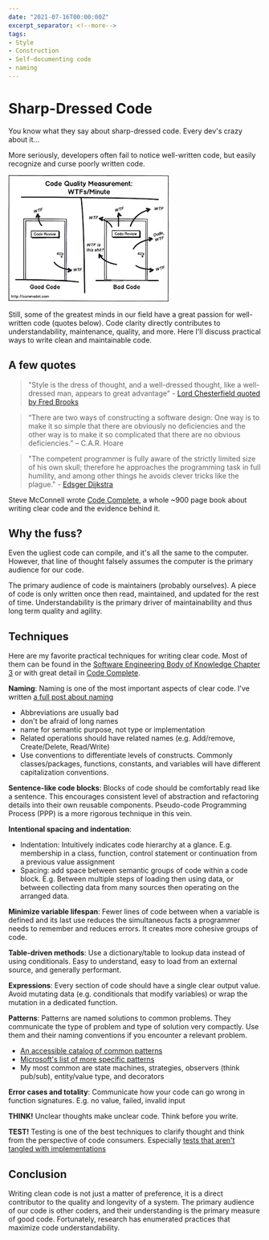 ```yaml
---
date: "2021-07-16T00:00:00Z"
excerpt_separator: <!--more-->
tags:
- Style
- Construction
- Self-documenting code
- naming
---
```


# Sharp-Dressed Code

You know what they say about sharp-dressed code. Every dev's crazy about it...

More seriously, developers often fail to notice well-written code, but easily recognize and curse poorly written code.

[![wtf per minute comic](../../static/post-media/Well-Dressed-Code/WFTPM.png)](https://reviewthecode.blogspot.com/2016/01/wtf-per-minute-actual-measurement-for.html)

Still, some of the greatest minds in our field have a great passion for well-written code (quotes below). Code clarity directly contributes to understandability, maintenance, quality, and more.  Here I'll discuss practical ways to write clean and maintainable code.
<!--more-->

## A few quotes

>"Style is the dress of thought, and a well-dressed thought, like a well-dressed man, appears to great advantage" - [Lord Chesterfield quoted by Fred Brooks](https://www.amazon.com/Design-Essays-Computer-Scientist/dp/0201362988)

>   “There are two ways of constructing a software design: One way is to make it
>   so simple that there are obviously no deficiencies and the other way is to
>   make it so complicated that there are no obvious deficiencies.” – C.A.R. Hoare

> "The competent programmer is fully aware of the strictly limited
    size of his own skull; therefore he approaches the programming task
    in full humility, and among other things he avoids clever tricks
    like the plague." - [Edsger Dijkstra](https://www.cs.utexas.edu/~EWD/transcriptions/EWD03xx/EWD340.html)

Steve McConnell wrote [Code Complete](https://www.amazon.com/Code-Complete-Practical-Handbook-Construction/dp/0735619670), a whole ~900 page book about writing clear code and the evidence behind it.


## Why the fuss?

Even the ugliest code can compile, and it's all the same to the computer. However, that line of thought falsely assumes the computer is the primary audience for our code.

The primary audience of code is maintainers (probably ourselves). A piece of code is only written once then read, maintained, and updated for the rest of time. Understandability is the primary driver of maintainability and thus long term quality and agility.

<!-- call out construction and connect construction to design? (swebok quote on their overlap) -->


## Techniques

Here are my favorite practical techniques for writing clear code. Most of them can be found in the [Software Engineering Body of Knowledge Chapter 3](https://www.computer.org/education/bodies-of-knowledge/software-engineering/v3) or with great detail in [Code Complete](https://www.amazon.com/Code-Complete-Practical-Handbook-Construction/dp/0735619670).

**Naming**: Naming is one of the most important aspects of clear code. I've written [a full post about naming](../posts/DevEssentials/2018-10-01-Semantic-Naming.md)
- Abbreviations are usually bad
- don't be afraid of long names
- name for semantic purpose, not type or implementation
- Related operations should have related names (e.g. Add/remove, Create/Delete, Read/Write)
- Use conventions to differentiate levels of constructs. Commonly classes/packages, functions, constants, and variables will have different capitalization conventions.

**Sentence-like code blocks**: Blocks of code should be comfortably read like a sentence. This encourages consistent level of abstraction and refactoring details into their own reusable components. Pseudo-code Programming Process (PPP) is a more rigorous technique in this vein.

**Intentional spacing and indentation**: 
- Indentation: Intuitively indicates code hierarchy at a glance. E.g. membership in a class, function, control statement or continuation from a previous value assignment 
- Spacing: add space between semantic groups of code within a code block. E.g. Between multiple steps of loading then using data, or between collecting data from many sources then operating on the arranged data. 

**Minimize variable lifespan**: Fewer lines of code between when a variable is defined and its last use reduces the simultaneous facts a programmer needs to remember and reduces errors. It creates more cohesive groups of code.

**Table-driven methods**: Use a dictionary/table to lookup data instead of using conditionals. Easy to understand, easy to load from an external source, and generally performant.

**Expressions**: Every section of code should have a single clear output value.
Avoid mutating data (e.g. conditionals that modify variables) or wrap the mutation in a dedicated function.

**Patterns**: Patterns are named solutions to common problems. They communicate the type of problem and type of solution very compactly. Use them and their naming conventions if you encounter a relevant problem.
- [An accessible catalog of common patterns](https://refactoring.guru/design-patterns/catalog)
- [Microsoft's list of more specific patterns](https://docs.microsoft.com/en-us/azure/architecture/patterns/)
- My most common are state machines, strategies, observers (think pub/sub), entity/value type, and decorators 
<!-- - TODO: link to practical patterns post -->

**Error cases and totality**: Communicate how your code can go wrong in function signatures. E.g. no value, failed, invalid input

**THINK!** Unclear thoughts make unclear code. Think before you write.

**TEST!** Testing is one of the best techniques to clarify thought and think from the perspective of code consumers. Especially [tests that aren't tangled with implementations](../posts/2020-08-21-Test-Api-InPractice.md)


## Conclusion

Writing clean code is not just a matter of preference, it is a direct contributor to the quality and longevity of a system. The primary audience of our code is other coders, and their understanding is the primary measure of good code. Fortunately, research has enumerated practices that maximize code understandability.

<!-- todo: need to balance message here with lead-in messaging -->